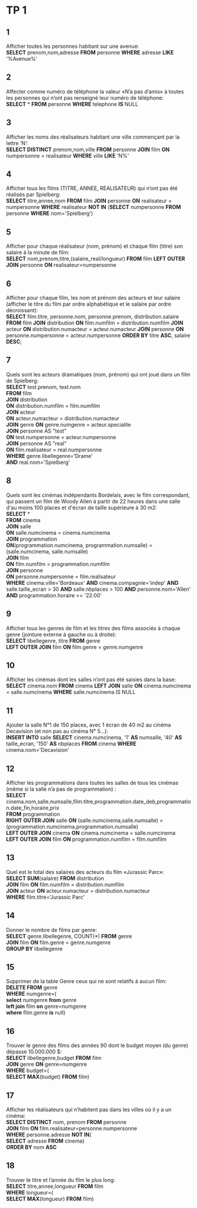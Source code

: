 # TP 1
## 1
  Afficher toutes les personnes habitant sur une avenue:  
  **SELECT** prenom,nom,adresse **FROM** personne **WHERE** adresse **LIKE** '%Avenue%'

## 2
  Affecter comme numéro de téléphone la valeur «N’a pas d’amis» à toutes les personnes qui n’ont pas renseigné leur numéro de téléphone:  
  **SELECT** * **FROM** personne **WHERE** telephone **IS** NULL

## 3
  Afficher les noms des réalisateurs habitant une ville commençant par la lettre ’N’:  
  **SELECT DISTINCT** prenom,nom,ville **FROM** personne **JOIN** film **ON** numpersonne = realisateur **WHERE** ville **LIKE** 'N%'
  
## 4
  Afficher tous les films (TITRE, ANNEE, REALISATEUR) qui n’ont pas été réalisés par Spielberg:  
  **SELECT** titre,annee,nom **FROM** film **JOIN** personne **ON** realisateur = numpersonne **WHERE** realisateur **NOT IN** (**SELECT** numpersonne **FROM** personne **WHERE** nom='Spielberg')

## 5
  Afficher pour chaque réalisateur (nom, prénom) et chaque film (titre) son salaire à la minute de film:  
  **SELECT** nom,prenom,titre,(salaire_real/longueur) **FROM** film **LEFT OUTER JOIN** personne **ON** realisateur=numpersonne

## 6
  Afficher  pour  chaque film, les nom et prénom des  acteurs  et leur  salaire  (afficher  le  titre  du film par ordre alphabétique et le salaire par ordre décroissant):  
  **SELECT** film.titre, personne.nom, personne.prenom, distribution.salaire **FROM** film **JOIN** distribution **ON** film.numfilm = distribution.numfilm **JOIN** acteur **ON** distribution.numacteur = acteur.numacteur **JOIN** personne **ON** personne.numpersonne = acteur.numpersonne **ORDER BY** titre **ASC**, salaire **DESC**;
  
## 7
  Quels sont les acteurs dramatiques (nom, prénom) qui ont joué dans un film de Spielberg:  
  **SELECT** test.prenom, test.nom  
  **FROM** film  
  **JOIN** distribution  
  **ON** distribution.numfilm = film.numfilm  
  **JOIN** acteur  
  **ON** acteur.numacteur = distribution.numacteur  
  **JOIN** genre
  **ON** genre.numgenre = acteur.specialite  
  **JOIN** personne AS "test"  
  **ON** test.numpersonne = acteur.numpersonne  
  **JOIN** personne AS "real"  
  **ON** film.realisateur = real.numpersonne  
  **WHERE** genre.libellegenre='Drame'  
  **AND** real.nom='Spielberg'  
	
## 8
  Quels sont les cinémas indépendants Bordelais, avec le film correspondant, qui passent un film de Woody Allen à partir de 22 heures dans une salle d'au moins 100 places et d'écran de taille supérieure à 30 m2:  
  **SELECT** *  
  **FROM** cinema  
  **JOIN** salle  
  **ON** salle.numcinema = cinema.numcinema  
  **JOIN** programmation  
  **ON**(programmation.numcinema, programmation.numsalle) = (salle.numcinema, salle.numsalle)  
  **JOIN** film  
  **ON** film.numfilm = programmation.numfilm  
  **JOIN** personne  
  **ON** personne.numpersonne = film.realisateur  
  **WHERE** cinema.ville='Bordeaux' **AND** cinema.compagnie='indep' **AND** salle.taille_ecran > 30 **AND** salle.nbplaces > 100 **AND** personne.nom='Allen' **AND** programmation.horaire >= '22:00'  

## 9
  Afficher tous les genres de film et les titres des films associés à chaque genre (jointure externe à gauche ou à droite):  
  **SELECT** libellegenre, titre **FROM** genre  
  **LEFT OUTER JOIN** film **ON** film.genre = genre.numgenre  
  
## 10
  Afficher les cinémas dont les salles n’ont pas été saisies dans la base:
  **SELECT** cinema.nom **FROM** cinema
  **LEFT JOIN** salle **ON** cinema.numcinema = salle.numcinema
  **WHERE** salle.numcinema IS NULL

## 11
  Ajouter la salle N°1 de 150 places, avec 1 écran de 40 m2 au cinéma Decavision (et non pas au cinéma N° 5...):  
  **INSERT INTO** salle **SELECT** cinema.numcinema, '1' **AS** numsalle, '40' **AS** taille_ecran, '150' **AS** nbplaces **FROM** cinema **WHERE** cinema.nom='Decavision'
  
## 12
  Afficher  les  programmations  dans  toutes les  salles  de tous les  cinémas  (même  si la  salle n’a pas de programmation) :  
  **SELECT** cinema.nom,salle.numsalle,film.titre,programmation.date_deb,programmation.date_fin,horaire,prix  
  **FROM** programmation  
  **RIGHT OUTER JOIN** salle **ON** (salle.numcinema,salle.numsalle) = (programmation.numcinema,programmation.numsalle)  
  **LEFT OUTER JOIN** cinema **ON** cinema.numcinema = salle.numcinema  
  **LEFT OUTER JOIN** film **ON** programmation.numfilm = film.numfilm  
  
## 13
  Quel est le total des salaires des acteurs du film «Jurassic Parc»:  
  **SELECT SUM**(salaire) **FROM** distribution  
  **JOIN** film **ON** film.numfilm = distribution.numfilm  
  **JOIN** acteur **ON** acteur.numacteur = distribution.numacteur  
  **WHERE** film.titre='Jurassic Parc'  
  
## 14
  Donner le nombre de films par genre:  
  **SELECT** genre.libellegenre, COUNT(\*) **FROM** genre  
  **JOIN** film **ON** film.genre = genre.numgenre  
  **GROUP BY** libellegenre  
  
## 15 
  Supprimer de la table Genre ceux qui ne sont relatifs à aucun film:  
  **DELETE FROM** genre  
  **WHERE** numgenre=(  
  **select** numgenre **from** genre  
  **left join** film **on** genre=numgenre  
  **where** film.genre **is** null)  
  
## 16
  Trouver  le  genre  des  films  des  années  90  dont  le  budget  moyen  (du  genre)  dépasse 10.000.000 $:  
  **SELECT** libellegenre,budget **FROM** film  
  **JOIN** genre **ON** genre=numgenre  
  **WHERE** budget=(  
	**SELECT MAX**(budget) **FROM** film)  
	
## 17
  Afficher les réalisateurs qui n’habitent pas dans les villes où il y a un cinéma:  
  **SELECT DISTINCT** nom, prenom **FROM** personne  
  **JOIN** film **ON** film.realisateur=personne.numpersonne  
  **WHERE** personne.adresse **NOT IN**(  
	**SELECT** adresse **FROM** cinema)  
  **ORDER BY** nom **ASC**  
  
## 18
  Trouver le titre et l’année du film le plus long:  
  **SELECT** titre,annee,longueur **FROM** film  
  **WHERE** longueur=(  
	**SELECT MAX**(longueur) **FROM** film)   
